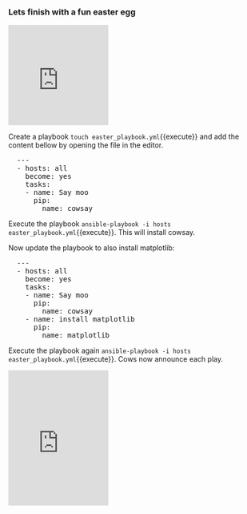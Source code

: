 ### Lets finish with a fun easter egg

<iframe src="https://giphy.com/embed/JoqezKViyMjkahOzD8" width="200" height="200" frameBorder="0" class="giphy-embed" allowFullScreen></iframe>

Create a playbook `touch easter_playbook.yml`{{execute}} and add the content bellow by opening the file in the editor.

<pre class="file"
 data-filename="./easter_playbook.yml"
  data-target="replace">
  ---
  - hosts: all
    become: yes
    tasks:
    - name: Say moo
      pip:
        name: cowsay
</pre>

Execute the playbook `ansible-playbook -i hosts easter_playbook.yml`{{execute}}. This will install cowsay.

Now update the playbook to also install matplotlib:

<pre class="file"
 data-filename="./easter_playbook.yml"
  data-target="add">
  ---
  - hosts: all
    become: yes
    tasks:
    - name: Say moo
      pip:
        name: cowsay
    - name: install matplotlib
      pip:
        name: matplotlib
</pre>

Execute the playbook again `ansible-playbook -i hosts easter_playbook.yml`{{execute}}. Cows now announce each play.

<iframe src="https://giphy.com/embed/3ohs4dsfwr3J53qrS0" width="200" height="270" frameBorder="0" class="giphy-embed" allowFullScreen></iframe>
